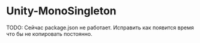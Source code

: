 # Unity-MonoSingleton

TODO: Сейчас package.json не работает. Исправить как появится время что бы не копировать постоянно.
